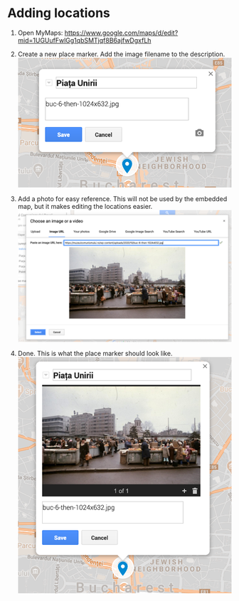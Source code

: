 # Adding locations

1. Open MyMaps:
   https://www.google.com/maps/d/edit?mid=1UGUufFwlGg1qbSMTjqf8B6ajfwDgxfLh

1. Create a new place marker. Add the image filename to the description.
    ![Create a place marker](./locations-1-create.png)

1. Add a photo for easy reference. This will not be used by the embedded map,
   but it makes editing the locations easier.
    ![Add reference photo](./locations-2-photo.png)

1. Done. This is what the place marker should look like.
    ![Done](./locations-3-done.png)
